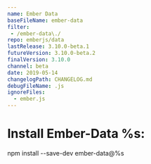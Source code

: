 ```yaml
---
name: Ember Data
baseFileName: ember-data
filter:
 - /ember-data\./
repo: emberjs/data
lastRelease: 3.10.0-beta.1
futureVersion: 3.10.0-beta.2
finalVersion: 3.10.0
channel: beta
date: 2019-05-14
changelogPath: CHANGELOG.md
debugFileName: .js
ignoreFiles:
  - ember.js
---
```

# Install Ember-Data %s:
npm install --save-dev ember-data@%s
